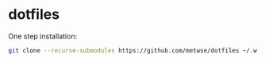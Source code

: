 # dotfiles

One step installation:
```sh
git clone --recurse-submodules https://github.com/metwse/dotfiles ~/.w && cd ~/.w && ./install.sh
```
